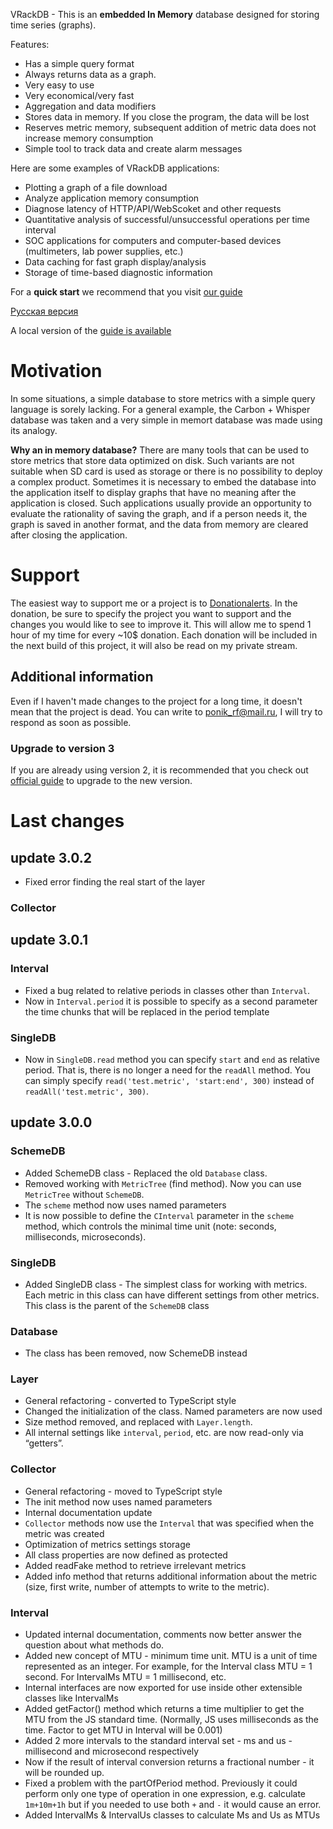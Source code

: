 
VRackDB - This is an **embedded In Memory** database designed for storing time series (graphs). 

Features: 
 - Has a simple query format
 - Always returns data as a graph. 
 - Very easy to use
 - Very economical/very fast
 - Aggregation and data modifiers
 - Stores data in memory. If you close the program, the data will be lost
 - Reserves metric memory, subsequent addition of metric data does not increase memory consumption
 - Simple tool to track data and create alarm messages

Here are some examples of VRackDB applications:
 - Plotting a graph of a file download
 - Analyze application memory consumption
 - Diagnose latency of HTTP/API/WebScoket and other requests
 - Quantitative analysis of successful/unsuccessful operations per time interval 
 - SOC applications for computers and computer-based devices (multimeters, lab power supplies, etc.)
 - Data caching for fast graph display/analysis
 - Storage of time-based diagnostic information

For a **quick start** we recommend that you visit [our guide](https://github.com/ponikrf/VRackDB/wiki/EN%E2%80%90DOC%E2%80%90V3.0) 

[Русская версия](https://github.com/ponikrf/VRackDB/wiki/RU%E2%80%90README-V3.0)

A local version of the [guide is available](/docs/EN-Doc.md)

Motivation
===========

In some situations, a simple database to store metrics with a simple query language is sorely lacking. For a general example, the Carbon + Whisper database was taken and a very simple in memort database was made using its analogy. 

**Why an in memory database?** There are many tools that can be used to store metrics that store data optimized on disk. Such variants are not suitable when SD card is used as storage or there is no possibility to deploy a complex product. Sometimes it is necessary to embed the database into the application itself to display graphs that have no meaning after the application is closed. Such applications usually provide an opportunity to evaluate the rationality of saving the graph, and if a person needs it, the graph is saved in another format, and the data from memory are cleared after closing the application.

Support
=======
The easiest way to support me or a project is to [Donationalerts](https://donationalerts.com/r/imerzytip). In the donation, be sure to specify the project you want to support and the changes you would like to see to improve it. This will allow me to spend 1 hour of my time for every ~10$ donation. Each donation will be included in the next build of this project, it will also be read on my private stream.

Additional information
--------------

Even if I haven't made changes to the project for a long time, it doesn't mean that the project is dead. You can write to ponik_rf@mail.ru, I will try to respond as soon as possible.


### Upgrade to version 3

If you are already using version 2, it is recommended that you check out [official guide](https://github.com/ponikrf/VRackDB/wiki/EN%E2%80%90DOC%E2%80%90V3.0) to upgrade to the new version.


Last changes
============


update 3.0.2
------------
- Fixed error finding the real start of the layer

### Collector 

update 3.0.1
------------

### Interval 
 - Fixed a bug related to relative periods in classes other than `Interval`.
 - Now in `Interval.period` it is possible to specify as a second parameter the time chunks that will be replaced in the period template

### SingleDB

 - Now in `SingleDB.read` method you can specify `start` and `end` as relative period. That is, there is no longer a need for the `readAll` method. You can simply specify `read('test.metric', 'start:end', 300)` instead of `readAll('test.metric', 300)`.



update 3.0.0
------------

### SchemeDB

 - Added SchemeDB class - Replaced the old `Database` class.
 - Removed working with `MetricTree` (find method). Now you can use `MetricTree` without `SchemeDB`.
 - The `scheme` method now uses named parameters 
 - It is now possible to define the `CInterval` parameter in the `scheme` method, which controls the minimal time unit (note: seconds, milliseconds, microseconds).

### SingleDB

 - Added SingleDB class - The simplest class for working with metrics. Each metric in this class can have different settings from other metrics. This class is the parent of the `SchemeDB` class

### Database 

 - The class has been removed, now SchemeDB instead

### Layer 

 - General refactoring - converted to TypeScript style
 - Changed the initialization of the class. Named parameters are now used
 - Size method removed, and replaced with `Layer.length`.
 - All internal settings like `interval`, `period`, etc. are now read-only via “getters”.

### Collector

 - General refactoring - moved to TypeScript style
 - The init method now uses named parameters
 - Internal documentation update
 - `Collector` methods now use the `Interval` that was specified when the metric was created
 - Optimization of metrics settings storage
 - All class properties are now defined as protected
 - Added readFake method to retrieve irrelevant metrics
 - Added info method that returns additional information about the metric (size, first write, number of attempts to write to the metric).

### Interval

 - Updated internal documentation, comments now better answer the question about what methods do.
 - Added new concept of MTU - minimum time unit. MTU is a unit of time represented as an integer. For example, for the Interval class MTU = 1 second. For IntervalMs MTU = 1 millisecond, etc.
 - Internal interfaces are now exported for use inside other extensible classes like IntervalMs
 - Added getFactor() method which returns a time multiplier to get the MTU from the JS standard time. (Normally, JS uses milliseconds as the time. Factor to get MTU in Interval will be 0.001)
 - Added 2 more intervals to the standard interval set - ms and us - millisecond and microsecond respectively
 - Now if the result of interval conversion returns a fractional number - it will be rounded up.
 - Fixed a problem with the partOfPeriod method. Previously it could perform only one type of operation in one expression, e.g. calculate `1m+10m+1h` but if you needed to use both `+` and `-` it would cause an error.
 - Added IntervalMs & IntervalUs classes to calculate Ms and Us as MTUs

